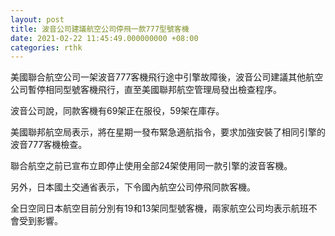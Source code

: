 ```yaml
---
layout: post
title: 波音公司建議航空公司停飛一款777型號客機
date: 2021-02-22 11:45:49.000000000 +08:00
categories: rthk
---
```


美國聯合航空公司一架波音777客機飛行途中引擎故障後，波音公司建議其他航空公司暫停相同型號客機飛行，直至美國聯邦航空管理局發出檢查程序。

波音公司說，同款客機有69架正在服役，59架在庫存。

美國聯邦航空局表示，將在星期一發布緊急適航指令，要求加強安裝了相同引擎的波音777客機檢查。

聯合航空之前已宣布立即停止使用全部24架使用同一款引擎的波音客機。

另外，日本國土交通省表示，下令國內航空公司停飛同款客機。

全日空同日本航空目前分別有19和13架同型號客機，兩家航空公司均表示航班不會受到影響。
